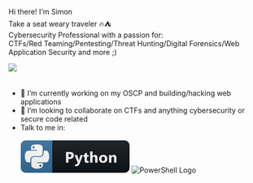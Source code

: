 Hi there! I'm Simon <br>
Take a seat weary traveler 🔥⛺ <br>
Cybersecurity Professional with a passion for: <br>
CTFs/Red Teaming/Pentesting/Threat Hunting/Digital Forensics/Web Application Security and more ;) <br>
<div id="header" align="left">
  <img src ="https://media.giphy.com/media/YRMb6dd7zprS00JdGZ/giphy.gif" width="100"/>
</div>
<br>

- 🔭 I’m currently working on my OSCP and building/hacking web applications
- 👯 I’m looking to collaborate on CTFs and anything cybersecurity or secure code related
- Talk to me in: <br><br>
![Alt text](https://raw.githubusercontent.com/MikeCodesDotNET/ColoredBadges/master/svg/dev/languages/python.svg)       <img src="https://gist.githubusercontent.com/Xainey/d5bde7d01dcbac51ac951810e94313aa/raw/6c858c46726541b48ddaaebab29c41c07a196394/PowerShell.svg" alt="PowerShell Logo" width="80" height="30">
